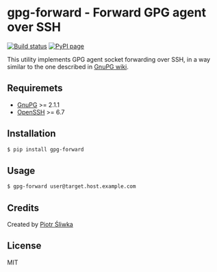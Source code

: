 gpg-forward - Forward GPG agent over SSH
========================================
[![Build status](https://travis-ci.org/psliwka/gpg-forward.svg?branch=master)](https://travis-ci.org/psliwka/gpg-forward)
[![PyPI page](https://img.shields.io/pypi/v/gpg-forward.svg)](https://pypi.python.org/pypi/gpg-forward/)

This utility implements GPG agent socket forwarding over SSH, in a way similar
to the one described in [GnuPG wiki](https://wiki.gnupg.org/AgentForwarding).

Requiremets
-----------

- [GnuPG](https://www.gnupg.org/) >= 2.1.1
- [OpenSSH](https://www.openssh.com/) >= 6.7


Installation
------------

```sh
$ pip install gpg-forward
```

Usage
-----

```sh
$ gpg-forward user@target.host.example.com
```

Credits
-------

Created by [Piotr Śliwka](https://github.com/psliwka)

License
-------

MIT
